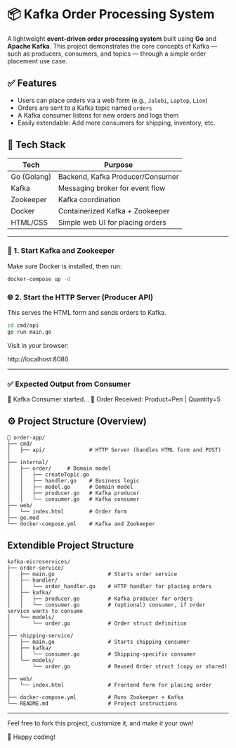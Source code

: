 # 📦 Kafka Order Processing System

A lightweight **event-driven order processing system** built using **Go** and **Apache Kafka**. This project demonstrates the core concepts of Kafka — such as producers, consumers, and topics — through a simple order placement use case.


## ✅ Features

- Users can place orders via a web form (e.g., `Jalebi`, `Laptop`, `Lion`)
- Orders are sent to a Kafka topic named `orders`
- A Kafka consumer listens for new orders and logs them
- Easily extendable: Add more consumers for shipping, inventory, etc.


## 🚀 Tech Stack

| Tech         | Purpose                           |
|--------------|------------------------------------|
| Go (Golang)  | Backend, Kafka Producer/Consumer   |
| Kafka        | Messaging broker for event flow    |
| Zookeeper    | Kafka coordination                 |
| Docker       | Containerized Kafka + Zookeeper    |
| HTML/CSS     | Simple web UI for placing orders   |

---


### 🐳 1. Start Kafka and Zookeeper

Make sure Docker is installed, then run:

```bash
docker-compose up -d
```

### 🌐 2. Start the HTTP Server (Producer API)

This serves the HTML form and sends orders to Kafka.

```bash
cd cmd/api
go run main.go

```
Visit in your browser:

http://localhost:8080

---

### ✅ Expected Output from Consumer

🧾 Kafka Consumer started...
🛒 Order Received: Product=Pen | Quantity=5



## ⚙️ Project Structure (Overview)

```
📁 order-app/
├── cmd/
│   ├── api/              # HTTP Server (handles HTML form and POST)
│ 
├── internal/
│   ├── order/     # Domain model
│   │   ├── createTopic.go  
│   │   ├── handler.go    # Business logic
│   │   ├── model.go      # Domain model
│   │   ├── producer.go   # Kafka producer
│   │   └── consumer.go   # Kafka consumer
├── web/
│   └── index.html        # Order form
├── go.mod
└── docker-compose.yml    # Kafka and Zookeeper
```

## Extendible Project Structure 
```
kafka-microservices/
├── order-service/
│   ├── main.go                 # Starts order service
│   ├── handler/
│   │   └── order_handler.go    # HTTP handler for placing orders
│   ├── kafka/
│   │   ├── producer.go         # Kafka producer for orders
│   │   └── consumer.go         # (optional) consumer, if order service wants to consume
│   └── models/
│       └── order.go            # Order struct definition
│
├── shipping-service/
│   ├── main.go                 # Starts shipping consumer
│   ├── kafka/
│   │   └── consumer.go         # Shipping-specific consumer
│   └── models/
│       └── order.go            # Reused Order struct (copy or shared)
│
├── web/
│   └── index.html              # Frontend form for placing order
│
├── docker-compose.yml          # Runs Zookeeper + Kafka
└── README.md                   # Project instructions
```

---

Feel free to fork this project, customize it, and make it your own!

🙌 Happy coding!
